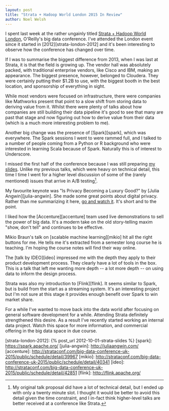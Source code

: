 ```yaml
---
layout: post
title: "Strata + Hadoop World London 2015 In Review"
author: Noel Welsh
---
```


I spent last week at the rather ungainly titled [Strata + Hadoop World London][strata-london-2015], O'Reilly's big data conference. I've attended the London event since it started in [2012][strata-london-2012] and it's been interesting to observe how the conference has changed over time.

<!-- break -->

If I was to summarise the biggest difference from 2013, when I was last at Strata, it is that the field is growing up. The vendor hall was absolutely packed, with traditional enterprise vendors, like Cisco and IBM, making an appearance. The biggest presence, however, belonged to Cloudera. They were certainly putting their $1.2B to use, with the biggest booth in the best location, and sponsorship of everything in sight.

While most vendors were focused on infrastructure, there were companies like Mathworks present that point to a slow shift from storing data to deriving value from it. Whilst there were plenty of talks about how companies are still building their data pipeline it's good to see that many are past that stage and now figuring out how to derive value from their data (which is a much more interesting problem to me).

Another big change was the presence of [Spark][spark], which was everywhere. The Spark sessions I went to were rammed full, and I talked to a number of people coming from a Python or R background who were interested in learning Scala because of Spark. Naturally this is of interest to Underscore.

I missed the first half of the conference because I was still preparing [my slides][whats-there-to-know]. Unlike my previous talks, which were heavy on technical detail, this time I time I went for a higher level discussion of some of the (rarely mentioned) issues that arrive in A/B testing[^differences].

My favourite keynote was "Is Privacy Becoming a Luxury Good?" by [Julia Angwin][julia-angwin]. She made some great points about digital privacy. Rather than me summarizing it here, [go and watch it][strata-london-2015]. It's short and to the point.

I liked how the [Accenture][accenture] team used live demonstrations to sell the power of big data. It's a modern take on the old story-telling maxim "show, don't tell" and continues to be effective.

Mikio Braun's talk on [scalable machine learning][mikio] hit all the right buttons for me. He tells me it's extracted from a semester long course he is teaching. I'm hoping the course notes will find their way online.

The [talk by IDEO][ideo] impressed me with the depth they apply to their product development process. They clearly have a lot of tools in the box. This is a talk that left me wanting more depth -- a lot more depth -- on using data to inform the design process.

Strata was also my introduction to [Flink][flink]. It seems similar to Spark, but is build from the start as a streaming system. It's an interesting project but I'm not sure at this stage it provides enough benefit over Spark to win market share.

For a while I've wanted to move back into the data world after focusing on general software development for a while. Attending Strata definitely strengthened this desire. As a result I've recently started working an internal data project. Watch this space for more information, and commercial offering in the big data space in due course.

[strata-london-2015]: http://strataconf.com/big-data-conference-uk-2015
[whats-there-to-know]: http://noelwelsh.com/assets/downloads/
[strata-london-2012]: {% post_url 2012-10-01-strata-slides %}
[spark]: https://spark.apache.org/
[julia-angwin]: http://juliaangwin.com/
[accenture]: http://strataconf.com/big-data-conference-uk-2015/public/schedule/detail/39967
[mikio]: http://strataconf.com/big-data-conference-uk-2015/public/schedule/detail/40341
[ideo]: http://strataconf.com/big-data-conference-uk-2015/public/schedule/detail/42851
[flink]: http://flink.apache.org/

[^differences]: My original talk proposal did have a lot of technical detail, but I ended up with only a twenty minute slot. I thought it would be better to avoid this detail given the time constraint, and I in-fact think higher-level talks are better received at a conference like Strata.
